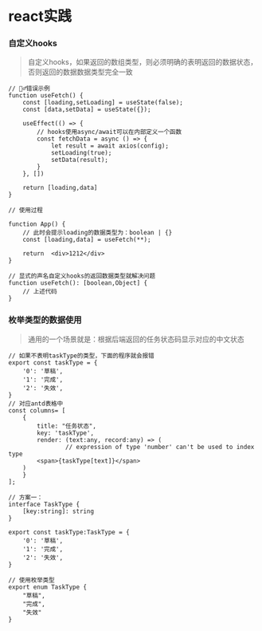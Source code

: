 # react实践

### 自定义hooks

> 自定义hooks，如果返回的数组类型，则必须明确的表明返回的数据状态，否则返回的数据数据类型完全一致

    // 🙅‍♂️错误示例
    function useFetch() {
    	const [loading,setLoading] = useState(false);
    	const [data,setData] = useState({});
    
    	useEffect(() => {
    		// hooks使用async/await可以在内部定义一个函数
    		const fetchData = async () => {
    			let result = await axios(config);
    			setLoading(true);
    			setData(result);
    		}
    	}, [])
    
    	return [loading,data]
    }
    
    // 使用过程
    
    function App() {
    	// 此时会提示loading的数据类型为：boolean | {}
    	const [loading,data] = useFetch(**);
    
    	return  <div>1212</div>
    }
    
    // 显式的声名自定义hooks的返回数据类型就解决问题
    function useFetch(): [boolean,Object] {
    	// 上述代码
    }

### 枚举类型的数据使用

> 通用的一个场景就是：根据后端返回的任务状态码显示对应的中文状态

    // 如果不表明taskType的类型，下面的程序就会报错
    export const taskType = {
        '0': '草稿',
        '1': '完成',
        '2': '失效',
    }
    // 对应antd表格中
    const columns= [
    	{
    		title: "任务状态",
    		key: 'taskType',
    		render: (text:any, record:any) => (
    				// expression of type 'number' can't be used to index type
            <span>{taskType[text]}</span>
        )
    	}
    ];
    
    // 方案一：
    interface TaskType {
    	[key:string]: string
    }
    
    export const taskType:TaskType = {
        '0': '草稿',
        '1': '完成',
        '2': '失效',
    }
    
    // 使用枚举类型
    export enum TaskType {
    	"草稿",
    	"完成",
    	"失效"
    }